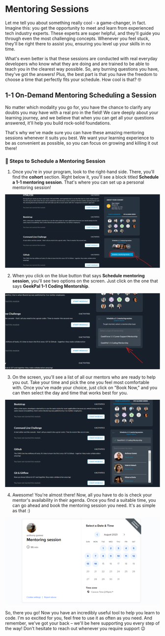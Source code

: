 # Mentoring Sessions

Let me tell you about something really cool - a game-changer, in fact. Imagine this: you get the opportunity to meet and learn from experienced tech industry experts. These experts are super helpful, and they'll guide you through even the most challenging concepts. Whenever you feel stuck, they'll be right there to assist you, ensuring you level up your skills in no time.

What's even better is that these sessions are conducted with real everyday developers who know what they are doing and are trained to be able to teach you in the clearest way possible. So, any burning questions you have, they've got the answers! Plus, the best part is that you have the freedom to choose a time that perfectly fits your schedule. How cool is that? 🤓

## 1-1 On-Demand Mentoring Scheduling a Session

No matter which modality you go for, you have the chance to clarify any doubts you may have with a real pro in the field! We care deeply about your learning journey, and we believe that when you can get all your questions answered, it'll help you build rock-solid foundations.

That's why we've made sure you can have these amazing mentoring sessions whenever it suits you best. We want your learning experience to be as convenient as possible, so you can focus on growing and killing it out there!

### 📆 Steps to Schedule a Mentoring Session

1. Once you're in your program, look to the right-hand side. There, you'll find the **cohort** section. Right below it, you'll see a block titled **Schedule a 1-1 mentoring session**. That's where you can set up a personal mentoring session!

![Mentoring Sessions](../images/mentoring.sessions.png)

2. When you click on the blue button that says **Schedule mentoring session**, you'll see two options on the screen. Just click on the one that says **GeekPal 1-1 Coding Mentorship**.

![Coding Mentorship](../images/coding.mentorship.png)

3. On the screen, you'll see a list of all our mentors who are ready to help you out. Take your time and pick the one you feel most comfortable with. Once you've made your choice, just click on "Book Now," and you can then select the day and time that works best for you.

![Mentors](../images/mentors.png)

4. Awesome! You're almost there! Now, all you have to do is check your mentor's availability in their agenda. Once you find a suitable time, you can go ahead and book the mentoring session you need. It's as simple as that :)

![Agenda](../images/agenda.png)

So, there you go! Now you have an incredibly useful tool to help you learn to code. I'm so excited for you, feel free to use it as often as you need. And remember, we've got your back – we'll be here supporting you every step of the way! Don't hesitate to reach out whenever you require support 😉




